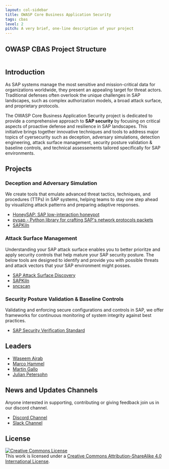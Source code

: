 ```yaml
---
layout: col-sidebar
title: OWASP Core Business Application Security
tags: cbas
level: 2
pitch: A very brief, one-line description of your project
---
```


## OWASP CBAS Project Structure
<div class="mxgraph" style="max-width:100%;border:1px solid transparent;" data-mxgraph="{&quot;highlight&quot;:&quot;#0000ff&quot;,&quot;nav&quot;:true,&quot;resize&quot;:true,&quot;xml&quot;:&quot;&lt;mxfile host=\&quot;app.diagrams.net\&quot; agent=\&quot;Mozilla/5.0 (X11; Linux x86_64; rv:134.0) Gecko/20100101 Firefox/134.0\&quot; version=\&quot;26.0.10\&quot;&gt;&lt;diagram name=\&quot;Page-1\&quot; id=\&quot;mU_fu9fwb0AzDSn9n8n2\&quot;&gt;&lt;mxGraphModel dx=\&quot;2058\&quot; dy=\&quot;1106\&quot; grid=\&quot;1\&quot; gridSize=\&quot;10\&quot; guides=\&quot;1\&quot; tooltips=\&quot;1\&quot; connect=\&quot;1\&quot; arrows=\&quot;1\&quot; fold=\&quot;1\&quot; page=\&quot;1\&quot; pageScale=\&quot;1\&quot; pageWidth=\&quot;850\&quot; pageHeight=\&quot;1100\&quot; math=\&quot;0\&quot; shadow=\&quot;0\&quot; adaptiveColors=\&quot;none\&quot;&gt;&lt;root&gt;&lt;mxCell id=\&quot;0\&quot;/&gt;&lt;mxCell id=\&quot;1\&quot; parent=\&quot;0\&quot;/&gt;&lt;mxCell id=\&quot;Y8tpjIWG1a65vZFoIx7Y-1\&quot; value=\&quot;\&quot; style=\&quot;rounded=1;whiteSpace=wrap;html=1;dashed=1;fillColor=light-dark(#FFFFFF,#FFFFFF);fillStyle=solid;gradientColor=none;\&quot; vertex=\&quot;1\&quot; parent=\&quot;1\&quot;&gt;&lt;mxGeometry x=\&quot;80\&quot; y=\&quot;240\&quot; width=\&quot;700\&quot; height=\&quot;700\&quot; as=\&quot;geometry\&quot;/&gt;&lt;/mxCell&gt;&lt;mxCell id=\&quot;Y8tpjIWG1a65vZFoIx7Y-3\&quot; value=\&quot;\&quot; style=\&quot;rounded=1;whiteSpace=wrap;html=1;fillColor=#DBF0DA;strokeWidth=0;opacity=50;\&quot; vertex=\&quot;1\&quot; parent=\&quot;1\&quot;&gt;&lt;mxGeometry x=\&quot;120\&quot; y=\&quot;760\&quot; width=\&quot;620\&quot; height=\&quot;140\&quot; as=\&quot;geometry\&quot;/&gt;&lt;/mxCell&gt;&lt;mxCell id=\&quot;Y8tpjIWG1a65vZFoIx7Y-9\&quot; value=\&quot;\&quot; style=\&quot;rounded=1;whiteSpace=wrap;html=1;fillColor=#B9D4FF;opacity=50;strokeWidth=0;\&quot; vertex=\&quot;1\&quot; parent=\&quot;1\&quot;&gt;&lt;mxGeometry x=\&quot;300\&quot; y=\&quot;310\&quot; width=\&quot;290\&quot; height=\&quot;430\&quot; as=\&quot;geometry\&quot;/&gt;&lt;/mxCell&gt;&lt;mxCell id=\&quot;Y8tpjIWG1a65vZFoIx7Y-4\&quot; value=\&quot;\&quot; style=\&quot;rounded=1;whiteSpace=wrap;html=1;strokeColor=none;fillColor=#FFCE9F;opacity=50;\&quot; vertex=\&quot;1\&quot; parent=\&quot;1\&quot;&gt;&lt;mxGeometry x=\&quot;120\&quot; y=\&quot;440\&quot; width=\&quot;200\&quot; height=\&quot;300\&quot; as=\&quot;geometry\&quot;/&gt;&lt;/mxCell&gt;&lt;mxCell id=\&quot;Y8tpjIWG1a65vZFoIx7Y-7\&quot; value=\&quot;\&quot; style=\&quot;rounded=1;whiteSpace=wrap;html=1;strokeColor=none;fillColor=#FFE6CC;opacity=50;\&quot; vertex=\&quot;1\&quot; parent=\&quot;1\&quot;&gt;&lt;mxGeometry x=\&quot;540\&quot; y=\&quot;440\&quot; width=\&quot;200\&quot; height=\&quot;300\&quot; as=\&quot;geometry\&quot;/&gt;&lt;/mxCell&gt;&lt;mxCell id=\&quot;Y8tpjIWG1a65vZFoIx7Y-8\&quot; value=\&quot;\&quot; style=\&quot;rounded=1;whiteSpace=wrap;html=1;strokeColor=none;fillColor=#EA6B66;opacity=50;\&quot; vertex=\&quot;1\&quot; parent=\&quot;1\&quot;&gt;&lt;mxGeometry x=\&quot;330\&quot; y=\&quot;440\&quot; width=\&quot;200\&quot; height=\&quot;300\&quot; as=\&quot;geometry\&quot;/&gt;&lt;/mxCell&gt;&lt;mxCell id=\&quot;Y8tpjIWG1a65vZFoIx7Y-2\&quot; value=\&quot;\&quot; style=\&quot;rounded=1;whiteSpace=wrap;html=1;dashed=1;fillColor=none;\&quot; vertex=\&quot;1\&quot; parent=\&quot;1\&quot;&gt;&lt;mxGeometry x=\&quot;100\&quot; y=\&quot;510\&quot; width=\&quot;660\&quot; height=\&quot;330\&quot; as=\&quot;geometry\&quot;/&gt;&lt;/mxCell&gt;&lt;mxCell id=\&quot;Y8tpjIWG1a65vZFoIx7Y-10\&quot; value=\&quot;&amp;lt;font style=&amp;quot;font-size: 20px;&amp;quot;&amp;gt;Deception&amp;lt;/font&amp;gt;\&quot; style=\&quot;text;html=1;align=center;verticalAlign=middle;whiteSpace=wrap;rounded=0;\&quot; vertex=\&quot;1\&quot; parent=\&quot;1\&quot;&gt;&lt;mxGeometry x=\&quot;165\&quot; y=\&quot;460\&quot; width=\&quot;110\&quot; height=\&quot;30\&quot; as=\&quot;geometry\&quot;/&gt;&lt;/mxCell&gt;&lt;mxCell id=\&quot;Y8tpjIWG1a65vZFoIx7Y-11\&quot; value=\&quot;&amp;lt;font style=&amp;quot;font-size: 20px;&amp;quot;&amp;gt;Adversary Simulation&amp;lt;/font&amp;gt;\&quot; style=\&quot;text;html=1;align=center;verticalAlign=middle;whiteSpace=wrap;rounded=0;\&quot; vertex=\&quot;1\&quot; parent=\&quot;1\&quot;&gt;&lt;mxGeometry x=\&quot;330\&quot; y=\&quot;460\&quot; width=\&quot;200\&quot; height=\&quot;30\&quot; as=\&quot;geometry\&quot;/&gt;&lt;/mxCell&gt;&lt;mxCell id=\&quot;Y8tpjIWG1a65vZFoIx7Y-12\&quot; value=\&quot;&amp;lt;font style=&amp;quot;font-size: 20px;&amp;quot;&amp;gt;Attack Surface Management&amp;lt;/font&amp;gt;\&quot; style=\&quot;text;html=1;align=center;verticalAlign=middle;whiteSpace=wrap;rounded=0;\&quot; vertex=\&quot;1\&quot; parent=\&quot;1\&quot;&gt;&lt;mxGeometry x=\&quot;560\&quot; y=\&quot;460\&quot; width=\&quot;160\&quot; height=\&quot;50\&quot; as=\&quot;geometry\&quot;/&gt;&lt;/mxCell&gt;&lt;mxCell id=\&quot;Y8tpjIWG1a65vZFoIx7Y-13\&quot; value=\&quot;&amp;lt;font style=&amp;quot;font-size: 20px;&amp;quot;&amp;gt;Security Assessment /&amp;lt;br&amp;gt;Penetration Testing&amp;lt;br&amp;gt;&amp;lt;/font&amp;gt;\&quot; style=\&quot;text;html=1;align=center;verticalAlign=middle;whiteSpace=wrap;rounded=0;\&quot; vertex=\&quot;1\&quot; parent=\&quot;1\&quot;&gt;&lt;mxGeometry x=\&quot;340\&quot; y=\&quot;330\&quot; width=\&quot;210\&quot; height=\&quot;40\&quot; as=\&quot;geometry\&quot;/&gt;&lt;/mxCell&gt;&lt;UserObject label=\&quot;&amp;lt;font style=&amp;quot;font-size: 20px;&amp;quot;&amp;gt;OWASP Core Business Application Security&amp;lt;br&amp;gt;&amp;lt;/font&amp;gt;\&quot; link=\&quot;https://owasp.org/www-project-core-business-application-security/\&quot; id=\&quot;Y8tpjIWG1a65vZFoIx7Y-14\&quot;&gt;&lt;mxCell style=\&quot;text;html=1;align=center;verticalAlign=middle;whiteSpace=wrap;rounded=0;\&quot; vertex=\&quot;1\&quot; parent=\&quot;1\&quot;&gt;&lt;mxGeometry x=\&quot;200\&quot; y=\&quot;250\&quot; width=\&quot;490\&quot; height=\&quot;30\&quot; as=\&quot;geometry\&quot;/&gt;&lt;/mxCell&gt;&lt;/UserObject&gt;&lt;UserObject label=\&quot;&amp;lt;font style=&amp;quot;font-size: 20px;&amp;quot;&amp;gt;SAP Security Verification Standard&amp;lt;br&amp;gt;&amp;lt;/font&amp;gt;\&quot; link=\&quot;https://github.com/SecuritySilverbacks/CBAS-SAP-SecurityVerificationStandard\&quot; id=\&quot;Y8tpjIWG1a65vZFoIx7Y-15\&quot;&gt;&lt;mxCell style=\&quot;rounded=1;whiteSpace=wrap;html=1;fillColor=#FFFFFF;\&quot; vertex=\&quot;1\&quot; parent=\&quot;1\&quot;&gt;&lt;mxGeometry x=\&quot;140\&quot; y=\&quot;770\&quot; width=\&quot;580\&quot; height=\&quot;60\&quot; as=\&quot;geometry\&quot;/&gt;&lt;/mxCell&gt;&lt;/UserObject&gt;&lt;mxCell id=\&quot;Y8tpjIWG1a65vZFoIx7Y-16\&quot; value=\&quot;&amp;lt;font style=&amp;quot;font-size: 20px;&amp;quot;&amp;gt;Security Posture Validation &amp;amp;amp; Baseline Controls&amp;lt;br&amp;gt;&amp;lt;/font&amp;gt;\&quot; style=\&quot;text;html=1;align=center;verticalAlign=middle;whiteSpace=wrap;rounded=0;\&quot; vertex=\&quot;1\&quot; parent=\&quot;1\&quot;&gt;&lt;mxGeometry x=\&quot;140\&quot; y=\&quot;850\&quot; width=\&quot;580\&quot; height=\&quot;30\&quot; as=\&quot;geometry\&quot;/&gt;&lt;/mxCell&gt;&lt;UserObject label=\&quot;&amp;lt;font style=&amp;quot;font-size: 20px;&amp;quot;&amp;gt;HoneySAP&amp;lt;br&amp;gt;&amp;lt;/font&amp;gt;\&quot; link=\&quot;https://github.com/OWASP/HoneySAP\&quot; id=\&quot;Y8tpjIWG1a65vZFoIx7Y-20\&quot;&gt;&lt;mxCell style=\&quot;rounded=1;whiteSpace=wrap;html=1;fillColor=#FFFFFF;\&quot; vertex=\&quot;1\&quot; parent=\&quot;1\&quot;&gt;&lt;mxGeometry x=\&quot;170\&quot; y=\&quot;520\&quot; width=\&quot;200\&quot; height=\&quot;60\&quot; as=\&quot;geometry\&quot;/&gt;&lt;/mxCell&gt;&lt;/UserObject&gt;&lt;UserObject label=\&quot;&amp;lt;font style=&amp;quot;font-size: 20px;&amp;quot;&amp;gt;SAPKiln&amp;lt;/font&amp;gt;\&quot; link=\&quot;https://github.com/OWASP/SAPKiln\&quot; id=\&quot;Y8tpjIWG1a65vZFoIx7Y-21\&quot;&gt;&lt;mxCell style=\&quot;rounded=1;whiteSpace=wrap;html=1;fillColor=#FFFFFF;\&quot; vertex=\&quot;1\&quot; parent=\&quot;1\&quot;&gt;&lt;mxGeometry x=\&quot;440\&quot; y=\&quot;520\&quot; width=\&quot;180\&quot; height=\&quot;60\&quot; as=\&quot;geometry\&quot;/&gt;&lt;/mxCell&gt;&lt;/UserObject&gt;&lt;UserObject label=\&quot;&amp;lt;font style=&amp;quot;font-size: 20px;&amp;quot;&amp;gt;pysap&amp;lt;/font&amp;gt;\&quot; link=\&quot;https://github.com/OWASP/pysap\&quot; id=\&quot;Y8tpjIWG1a65vZFoIx7Y-22\&quot;&gt;&lt;mxCell style=\&quot;rounded=1;whiteSpace=wrap;html=1;fillColor=#FFFFFF;\&quot; vertex=\&quot;1\&quot; parent=\&quot;1\&quot;&gt;&lt;mxGeometry x=\&quot;250\&quot; y=\&quot;660\&quot; width=\&quot;180\&quot; height=\&quot;60\&quot; as=\&quot;geometry\&quot;/&gt;&lt;/mxCell&gt;&lt;/UserObject&gt;&lt;UserObject label=\&quot;&amp;lt;font style=&amp;quot;font-size: 20px;&amp;quot;&amp;gt;SAP Attack Surface Discovery&amp;lt;br&amp;gt;&amp;lt;/font&amp;gt;\&quot; link=\&quot;https://github.com/NO-MONKEY/SAP-AttackSurfaceDiscovery\&quot; id=\&quot;Y8tpjIWG1a65vZFoIx7Y-23\&quot;&gt;&lt;mxCell style=\&quot;rounded=1;whiteSpace=wrap;html=1;fillColor=#FFFFFF;\&quot; vertex=\&quot;1\&quot; parent=\&quot;1\&quot;&gt;&lt;mxGeometry x=\&quot;550\&quot; y=\&quot;660\&quot; width=\&quot;180\&quot; height=\&quot;60\&quot; as=\&quot;geometry\&quot;/&gt;&lt;/mxCell&gt;&lt;/UserObject&gt;&lt;UserObject label=\&quot;&amp;lt;font style=&amp;quot;font-size: 20px;&amp;quot;&amp;gt;sncscan&amp;lt;/font&amp;gt;\&quot; link=\&quot;https://github.com/SecuritySilverbacks/sncscan\&quot; id=\&quot;Y8tpjIWG1a65vZFoIx7Y-24\&quot;&gt;&lt;mxCell style=\&quot;rounded=1;whiteSpace=wrap;html=1;fillColor=#FFFFFF;\&quot; vertex=\&quot;1\&quot; parent=\&quot;1\&quot;&gt;&lt;mxGeometry x=\&quot;440\&quot; y=\&quot;590\&quot; width=\&quot;180\&quot; height=\&quot;60\&quot; as=\&quot;geometry\&quot;/&gt;&lt;/mxCell&gt;&lt;/UserObject&gt;&lt;/root&gt;&lt;/mxGraphModel&gt;&lt;/diagram&gt;&lt;/mxfile&gt;&quot;,&quot;toolbar&quot;:&quot;pages zoom layers lightbox&quot;,&quot;page&quot;:0}"></div>
<script type="text/javascript" src="https://app.diagrams.net/js/viewer-static.min.js"></script>


## Introduction

As SAP systems manage the most sensitive and mission-critical data for organizations worldwide, they present an appealing target for threat actors. Traditional defenses often overlook the unique challenges in SAP landscapes, such as complex authorization models, a broad attack surface, and proprietary protocols.

The OWASP Core Business Application Security project is dedicated to provide a comprehensive approach to **SAP security** by focusing on critical aspects of proactive defense and resilience in SAP landscapes. This initiative brings together innovative techniques and tools to address major topics of cyersecurity such as deception, adversary simulations, detection engineering, attack surface management, security posture validation & baseline controls, and technical assessements tailored specifically for SAP environments.

## Projects

### Deception and Adversary Simulation

We create tools that emulate advanced threat tactics, techniques, and procedures (TTPs) in SAP systems, helping teams to stay one step ahead by visualizing attack patterns and preparing adaptive responses.

- [HoneySAP: SAP low-interaction honeypot](https://github.com/OWASP/HoneySAP)
- [pysap - Python library for crafting SAP's network protocols packets](https://github.com/OWASP/pysap)
- [SAPKiln](https://github.com/OWASP/SAPKiln)

### Attack Surface Management <Re-write better>

Understanding your SAP attack surface enables you to better prioritze and apply security controls that help mature your SAP security posture. The below tools are designed to identify and provide you with possible threats and attack vectors that your SAP environment might posses.

- [SAP Attack Surface Discovery](https://github.com/SecuritySilverbacks/SAP-AttackSurfaceDiscovery)
- [SAPKiln](https://github.com/OWASP/SAPKiln)
- [sncscan](https://github.com/SecuritySilverbacks/sncscan)

### Security Posture Validation & Baseline Controls

Validating and enforcing secure configurations and controls in SAP, we offer frameworks for continuous monitoring of system integrity against best practices.

- [SAP Security Verification Standard](https://github.com/SecuritySilverbacks/CBAS-SAP-SecurityVerificationStandard)

## Leaders
- [Waseem Ajrab](mailto:waseem.ajrab@owasp.org)
- [Marco Hammel](mailto:marco.hammel@no-monkey.com)
- [Martin Gallo](mailto:cbas@advisory.no-monkey.com)
- [Julian Petersohn](mailto:julian.petersohn@owasp.org)

## News and Updates Channels

Anyone interested in supporting, contributing or giving feedback join us in our discord channel.

* [Discord Channel](https://discord.gg/X8ZVSfH)
* [Slack Channel](https://join.slack.com/share/enQtNTMzNDIwOTAzOTE3NS04NWIwYTQxODIzNmNiMGE1MzU2YWE2MDkyMzNmZDlmOGQ0YWVlNGNhODg4NmIxZDQ5YTMwNjU3ZTY3MDUyYjgz)

## License
<a rel="license" href="http://creativecommons.org/licenses/by-sa/4.0/"><img alt="Creative Commons License" style="border-width:0" src="https://i.creativecommons.org/l/by-sa/4.0/88x31.png" /></a>
<br />This work is licensed under a <a rel="license" href="http://creativecommons.org/licenses/by-sa/4.0/">Creative Commons Attribution-ShareAlike 4.0 International License</a>.
